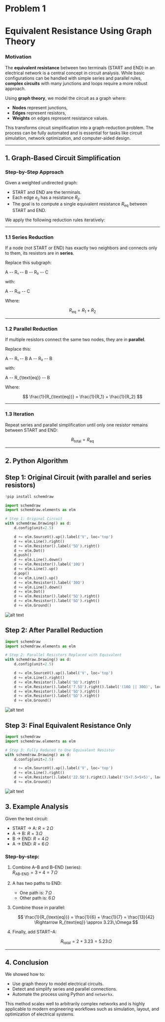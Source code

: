 # Problem 1

# Equivalent Resistance Using Graph Theory

### Motivation

The **equivalent resistance** between two terminals (START and END) in an electrical network is a central concept in circuit analysis. While basic configurations can be handled with simple series and parallel rules, **complex circuits** with many junctions and loops require a more robust approach.

Using **graph theory**, we model the circuit as a graph where:
- **Nodes** represent junctions,
- **Edges** represent resistors,
- **Weights** on edges represent resistance values.

This transforms circuit simplification into a graph-reduction problem. The process can be fully automated and is essential for tasks like circuit simulation, network optimization, and computer-aided design.

---

## 1. Graph-Based Circuit Simplification

### Step-by-Step Approach

Given a weighted undirected graph:

- START and END are the terminals.
- Each edge $e_{ij}$ has a resistance $R_{ij}$.
- The goal is to compute a single equivalent resistance $R_{\text{eq}}$ between START and END.

We apply the following reduction rules iteratively:

---

### 1.1 Series Reduction

If a node (not START or END) has exactly two neighbors and connects only to them, its resistors are in **series**.

Replace this subgraph:

A -- R₁ -- B -- R₂ -- C


with:

A -- R₁₂ -- C


Where:

$$
R_{\text{eq}} = R_1 + R_2
$$

---

### 1.2 Parallel Reduction

If multiple resistors connect the same two nodes, they are in **parallel**.

Replace this:

A -- R₁ -- B
A -- R₂ -- B


with:

A -- R_{\text{eq}} -- B


Where:

$$
\frac{1}{R_{\text{eq}}} = \frac{1}{R_1} + \frac{1}{R_2}
$$

---

### 1.3 Iteration

Repeat series and parallel simplification until only one resistor remains between START and END:

$$
R_{\text{total}} = R_{\text{eq}}
$$

---

## 2. Python Algorithm

## Step 1: Original Circuit (with parallel and series resistors)

```python
!pip install schemdraw

import schemdraw
import schemdraw.elements as elm

# Step 1: Original Circuit
with schemdraw.Drawing() as d:
    d.config(unit=2.5)

    d += elm.SourceV().up().label('V', loc='top')
    d += elm.Line().right()
    d += elm.Resistor().label('5Ω').right()
    d += elm.Dot()
    d.push()
    d += elm.Line().down()
    d += elm.Resistor().label('10Ω')
    d += elm.Line().up()
    d.pop()
    d += elm.Line().up()
    d += elm.Resistor().label('30Ω')
    d += elm.Line().down()
    d += elm.Dot()
    d += elm.Resistor().label('5Ω').right()
    d += elm.Resistor().label('5Ω').right()
    d += elm.Ground()
```

![alt text](image.png)

## Step 2: After Parallel Reduction 

```python
import schemdraw
import schemdraw.elements as elm

# Step 2: Parallel Resistors Replaced with Equivalent
with schemdraw.Drawing() as d:
    d.config(unit=2.5)

    d += elm.SourceV().up().label('V', loc='top')
    d += elm.Line().right()
    d += elm.Resistor().label('5Ω').right()
    d += elm.Resistor().label('7.5Ω').right().label('(10Ω || 30Ω)', loc='bottom')
    d += elm.Resistor().label('5Ω').right()
    d += elm.Resistor().label('5Ω').right()
    d += elm.Ground()
```

![alt text](image-1.png)

## Step 3: Final Equivalent Resistance Only

```python
import schemdraw
import schemdraw.elements as elm

# Step 3: Fully Reduced to One Equivalent Resistor
with schemdraw.Drawing() as d:
    d.config(unit=2.5)

    d += elm.SourceV().up().label('V', loc='top')
    d += elm.Line().right()
    d += elm.Resistor().label('22.5Ω').right().label('(5+7.5+5+5)', loc='bottom')
    d += elm.Ground()
```

![alt text](image-3.png)

## 3. Example Analysis

Given the test circuit:

- START → A: $R = 2\,\Omega$
- A → B: $R = 3\,\Omega$ 
- B → END: $R = 4\,\Omega$  
- A → END: $R = 6\,\Omega$  

### Step-by-step:

1. Combine A–B and B–END (series):  
   $R_{\text{AB-END}} = 3 + 4 = 7\,\Omega$

2. A has two paths to END:  
   - One path is: $7\,\Omega$  
   - Other path is: $6\,\Omega$

3. Combine those in parallel:

   $$
   \frac{1}{R_{\text{eq}}} = \frac{1}{6} + \frac{1}{7} = \frac{13}{42}
   \Rightarrow R_{\text{eq}} \approx 3.23\,\Omega
   $$

4. Finally, add START–A:

   $$
   R_{\text{total}} = 2 + 3.23 = 5.23\,\Omega
   $$

---

## 4. Conclusion

We showed how to:

- Use graph theory to model electrical circuits.
- Detect and simplify series and parallel connections.
- Automate the process using Python and `networkx`.

This method scales well to arbitrarily complex networks and is highly applicable to modern engineering workflows such as simulation, layout, and optimization of electrical systems.

